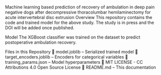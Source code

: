 Machine learning based prediction of recovery of ambulation in deep pain negative dogs after decompressive thoracolumbar hemilaminectomy for acute intervertebral disc extrusion
Overview
This repository contains the code and trained model for the above study.
The study is in press and the DOI will be added once published.

Model
The XGBoost classifier was trained on the dataset to predict postoperative ambulation recovery.

Files in this Repository
📂 model.joblib – Serialized trained model
📂 target_encoders.joblib – Encoders for categorical variables
📂 training_params.json – Model hyperparameters
📂 MIT LICENSE - CC Attributions 4.0 Open Source License
📂 README.md – This documentation
